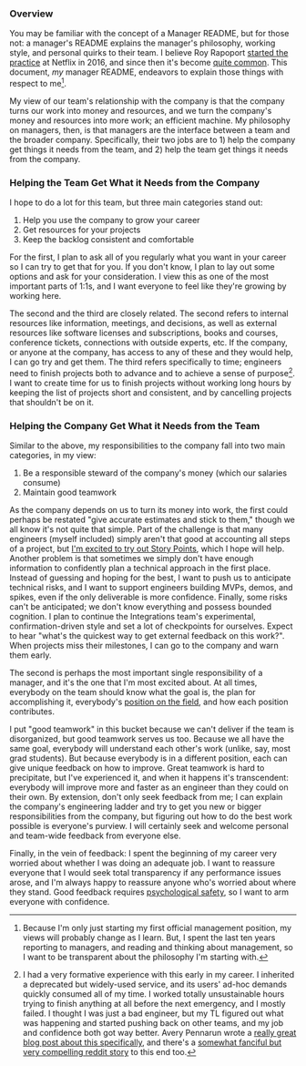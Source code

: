 ### Overview

You may be familiar with the concept of a Manager README, but for those not: a manager's README explains the manager's philosophy, working style, and personal quirks to their team. I believe Roy Rapoport [started the practice](https://docs.google.com/presentation/d/1TPSwdqDqVfWG9anfiOjGUjk0k6zQDij5xPvatPg7NFE/edit#slide=id.p) at Netflix in 2016, and since then it's become [quite common](https://hypercontext.com/blog/management-skills/49-manager-readmes). This document, _my_ manager README, endeavors to explain those things with respect to me[^0].

My view of our team's relationship with the company is that the company turns our work into money and resources, and we turn the company's money and resources into more work; an efficient machine. My philosophy on managers, then, is that managers are the interface between a team and the broader company. Specifically, their two jobs are to 1) help the company get things it needs from the team, and 2) help the team get things it needs from the company.

### Helping the Team Get What it Needs from the Company

I hope to do a lot for this team, but three main categories stand out:
1. Help you use the company to grow your career
1. Get resources for your projects
1. Keep the backlog consistent and comfortable

For the first, I plan to ask all of you regularly what you want in your career so I can try to get that for you. If you don't know, I plan to lay out some options and ask for your consideration. I view this as one of the most important parts of 1:1s, and I want everyone to feel like they're growing by working here.

The second and the third are closely related. The second refers to internal resources like information, meetings, and decisions, as well as external resources like software licenses and subscriptions, books and courses, conference tickets, connections with outside experts, etc. If the company, or anyone at the company, has access to any of these and they would help, I can go try and get them. The third refers specifically to time; engineers need to finish projects both to advance and to achieve a sense of purpose[^1]. I want to create time for us to finish projects without working long hours by keeping the list of projects short and consistent, and by cancelling projects that shouldn't be on it.

### Helping the Company Get What it Needs from the Team

Similar to the above, my responsibilities to the company fall into two main categories, in my view:
1. Be a responsible steward of the company's money (which our salaries consume)
1. Maintain good teamwork

As the company depends on us to turn its money into work, the first could perhaps be restated "give accurate estimates and stick to them," though we all know it's not quite that simple. Part of the challenge is that many engineers (myself included) simply aren't that good at accounting all steps of a project, but [I'm excited to try out Story Points](story_points.md), which I hope will help. Another problem is that sometimes we simply don't have enough information to confidently plan a technical approach in the first place. Instead of guessing and hoping for the best, I want to push us to anticipate technical risks, and I want to support engineers building MVPs, demos, and spikes, even if the only deliverable is more confidence. Finally, some risks can't be anticipated; we don't know everything and possess bounded cognition. I plan to continue the Integrations team's experimental, confirmation-driven style and set a lot of checkpoints for ourselves. Expect to hear "what's the quickest way to get external feedback on this work?". When projects miss their milestones, I can go to the company and warn them early.

The second is perhaps the most important single responsibility of a manager, and it's the one that I'm most excited about. At all times, everybody on the team should know what the goal is, the plan for accomplishing it, everybody's [position on the field](ownership.md), and how each position contributes.

I put "good teamwork" in this bucket because we can't deliver if the team is disorganized, but good teamwork serves us too. Because we all have the same goal, everybody will understand each other's work (unlike, say, most grad students). But because everybody is in a different position, each can give unique feedback on how to improve. Great teamwork is hard to precipitate, but I've experienced it, and when it happens it's transcendent: everybody will improve more and faster as an engineer than they could on their own. By extension, don't only seek feedback from me; I can explain the company's engineering ladder and try to get you new or bigger responsibilities from the company, but figuring out how to do the best work possible is everyone's purview. I will certainly seek and welcome personal and team-wide feedback from everyone else.

Finally, in the vein of feedback: I spent the beginning of my career very worried about whether I was doing an adequate job. I want to reassure everyone that I would seek total transparency if any performance issues arose, and I'm always happy to reassure anyone who's worried about where they stand. Good feedback requires [psychological safety](https://rework.withgoogle.com/blog/five-keys-to-a-successful-google-team/), so I want to arm everyone with confidence.

[^0]: Because I'm only just starting my first official management position, my views will probably change as I learn. But, I spent the last ten years reporting to managers, and reading and thinking about management, so I want to be transparent about the philosophy I'm starting with.

[^1]: I had a very formative experience with this early in my career. I inherited a deprecated but widely-used service, and its users' ad-hoc demands quickly consumed all of my time. I worked totally unsustainable hours trying to finish anything at all before the next emergency, and I mostly failed. I thought I was just a bad engineer, but my TL figured out what was happening and started pushing back on other teams, and my job and confidence both got way better. Avery Pennarun wrote a [really great blog post about this specifically](https://apenwarr.ca/log/?m=201712), and there's a [somewhat fanciful but very compelling reddit story](https://old.reddit.com/r/antiwork/comments/rkk9qg/im_a_new_supervisor_and_my_direct_reports_are/hpacf5h/) to this end too.
